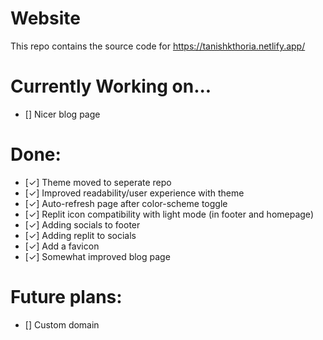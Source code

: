 # Website
This repo contains the source code for https://tanishkthoria.netlify.app/ 

# Currently Working on...
- [] Nicer blog page 

# Done:
- [✓] Theme moved to seperate repo
- [✓] Improved readability/user experience with theme
- [✓] Auto-refresh page after color-scheme toggle
- [✓] Replit icon compatibility with light mode (in footer and homepage)
- [✓] Adding socials to footer
- [✓] Adding replit to socials
- [✓] Add a favicon
- [✓] Somewhat improved blog page

# Future plans:
- [] Custom domain

 
